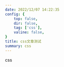 ```yaml
---
date: 2022/12/07 14:22:35 
config: {
    top: false,
    dir: false,
    tag: ['css'],
    valine: false,
}
title: css文章测试
summary: css
---
```


css